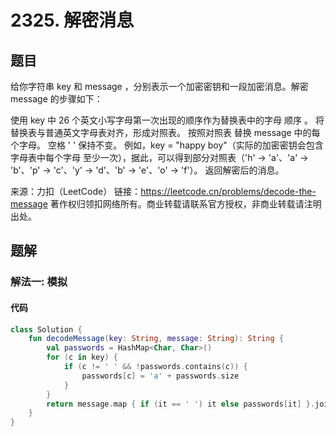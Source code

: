 # 2325. 解密消息

## 题目

给你字符串 key 和 message ，分别表示一个加密密钥和一段加密消息。解密 message 的步骤如下：

使用 key 中 26 个英文小写字母第一次出现的顺序作为替换表中的字母 顺序 。
将替换表与普通英文字母表对齐，形成对照表。
按照对照表 替换 message 中的每个字母。
空格 ' ' 保持不变。
例如，key = "happy boy"（实际的加密密钥会包含字母表中每个字母 至少一次），据此，可以得到部分对照表（'h' -> 'a'、'a' -> 'b'、'p' -> 'c'、'y' -> 'd'、'b' -> 'e'、'o' -> 'f'）。
返回解密后的消息。

来源：力扣（LeetCode）
链接：https://leetcode.cn/problems/decode-the-message
著作权归领扣网络所有。商业转载请联系官方授权，非商业转载请注明出处。

## 题解

### 解法一: 模拟

#### 代码

```kotlin
class Solution {
    fun decodeMessage(key: String, message: String): String {
        val passwords = HashMap<Char, Char>()
        for (c in key) {
            if (c != ' ' && !passwords.contains(c)) {
                passwords[c] = 'a' + passwords.size
            }
        }
        return message.map { if (it == ' ') it else passwords[it] }.joinToString("")
    }
}
```
